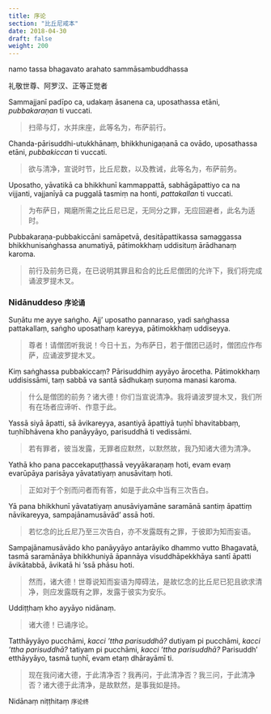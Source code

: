 ```yaml
---
title: 序论
section: "比丘尼戒本"
date: 2018-04-30
draft: false
weight: 200
---
```


<p class="text-center">namo tassa bhagavato arahato sammāsambuddhassa</p>

<p class="text-center">礼敬世尊、阿罗汉、正等正觉者</p>

Sammajjanī padīpo ca, udakaṃ āsanena ca, uposathassa etāni, _pubbakaraṇan_ ti vuccati.

> 扫帚与灯，水并床座，此等名为，布萨前行。

Chanda-pārisuddhi-utukkhānaṃ, bhikkhunigaṇanā ca ovādo, uposathassa etāni, _pubbakiccan_ ti vuccati.

> 欲与清净，宣说时节，比丘尼数，以及教诫，此等名为，布萨前务。

Uposatho, yāvatikā ca bhikkhunī kammappattā, sabhāgāpattiyo ca na vijjanti, vajjanīyā ca puggalā tasmiṃ na honti, _pattakallan_ ti vuccati.

> 为布萨日，羯磨所需之比丘尼已足，无同分之罪，无应回避者，此名为适时。

Pubbakaraṇa-pubbakiccāni samāpetvā, desitāpattikassa samaggassa bhikkhunisaṅghassa anumatiyā, pātimokkhaṃ uddisituṃ ārādhanaṃ karoma.

> 前行及前务已竟，在已说明其罪且和合的比丘尼僧团的允许下，我们将完成诵波罗提木叉。

### Nidānuddeso <small>序论诵</small>

Suṇātu me ayye saṅgho. Ajj’ uposatho pannaraso, yadi saṅghassa pattakallaṃ, saṅgho uposathaṃ kareyya, pātimokkhaṃ uddiseyya.

> 尊者！请僧团听我说！今日十五，为布萨日，若于僧团已适时，僧团应作布萨，应诵波罗提木叉。

Kiṃ saṅghassa pubbakiccaṃ? Pārisuddhiṃ ayyāyo ārocetha. Pātimokkhaṃ uddisissāmi, taṃ sabbā va santā sādhukaṃ suṇoma manasi karoma.

> 什么是僧团的前务？诸大德！你们当宣说清净。我将诵波罗提木叉，我们所有在场者应谛听、作意于此。

Yassā siyā āpatti, sā āvikareyya, asantiyā āpattiyā tuṇhī bhavitabbaṃ, tuṇhībhāvena kho panāyyāyo, parisuddhā ti vedissāmi.

> 若有罪者，彼当发露，无罪者应默然，以默然故，我乃知诸大德为清净。

Yathā kho pana paccekapuṭṭhassā veyyākaraṇaṃ hoti, evam evaṃ evarūpāya parisāya yāvatatiyaṃ anusāvitaṃ hoti.

> 正如对于个别而问者而有答，如是于此众中当有三次告白。

Yā pana bhikkhunī yāvatatiyaṃ anusāviyamāne saramānā santiṃ āpattiṃ nāvikareyya, sampajānamusāvād’ assā hoti.

> 若忆念的比丘尼乃至三次告白，亦不发露既有之罪，于彼即为知而妄语。

Sampajānamusāvādo kho panāyyāyo antarāyiko dhammo vutto Bhagavatā, tasmā saramānāya bhikkhuniyā āpannāya visuddhāpekkhāya santī āpatti āvikātabbā, āvikatā hi ’ssā phāsu hoti.

> 然而，诸大德！世尊说知而妄语为障碍法，是故忆念的比丘尼已犯且欲求清净，则应发露既有之罪，发露于彼实为安乐。

Uddiṭṭhaṃ kho ayyāyo nidānaṃ.

> 诸大德！已诵序论。

Tatthāyyāyo pucchāmi, _kacci ’ttha parisuddhā?_ dutiyam pi pucchāmi, _kacci ’ttha parisuddhā?_ tatiyam pi pucchāmi, _kacci ’ttha parisuddhā?_ Parisuddh’ etthāyyāyo, tasmā tuṇhī, evam etaṃ dhārayāmī ti.

> 现在我问诸大德，于此清净否？我再问，于此清净否？我三问，于此清净否？诸大德于此清净，是故默然，是事我如是持。

<p class="text-center">Nidānaṃ niṭṭhitaṃ <small>序论终</small></p>
